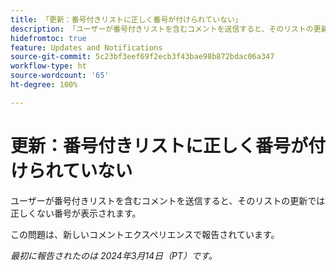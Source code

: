 ```yaml
---
title: 「更新：番号付きリストに正しく番号が付けられていない」
description: 「ユーザーが番号付きリストを含むコメントを送信すると、そのリストの更新では正しくない番号が表示されます。」
hidefromtoc: true
feature: Updates and Notifications
source-git-commit: 5c23bf3eef69f2ecb3f43bae98b872bdac06a347
workflow-type: ht
source-wordcount: '65'
ht-degree: 100%

---
```



# 更新：番号付きリストに正しく番号が付けられていない

ユーザーが番号付きリストを含むコメントを送信すると、そのリストの更新では正しくない番号が表示されます。

この問題は、新しいコメントエクスペリエンスで報告されています。

_最初に報告されたのは 2024年3月14日（PT）です。_
